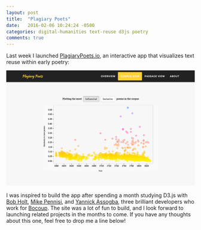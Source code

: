 ```yaml
---
layout: post
title:  "Plagiary Poets"
date:   2016-02-06 10:24:24 -0500
categories: digital-humanities text-reuse d3js poetry
comments: true
---
```


Last week I launched [PlagiaryPoets.io][plagiary-poets], an interactive app that visualizes text reuse within early poetry:

<a href="http://plagiarypoets.io">
  <img class="center-image" src="/images/post_images/plagiary_poets/plagiary_poets.png">
</a>

I was inspired to build the app after spending a month studying D3.js with [Bob Holt][bob-holt], [Mike Pennisi][mike-pennisi], and [Yannick Assogba][yannick-assogba], three brilliant developers who work for [Bocoup][bocoup]. The site was a lot of fun to build, and I look forward to launching related projects in the months to come. If you have any thoughts about this one, feel free to drop me a line below!

[plagiary-poets]:http://plagiarypoets.io
[bob-holt]:https://github.com/bobholt
[mike-pennisi]:https://github.com/jugglinmike
[yannick-assogba]:http://yannickassogba.info/
[bocoup]:https://bocoup.com/